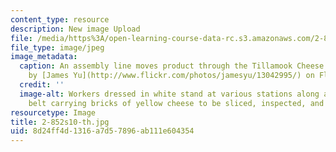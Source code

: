 ```yaml
---
content_type: resource
description: New image Upload
file: /media/https%3A/open-learning-course-data-rc.s3.amazonaws.com/2-852-manufacturing-systems-analysis-spring-2010/8d24ff4d1316a7d57896ab111e604354_2-852s10-th.jpg
file_type: image/jpeg
image_metadata:
  caption: An assembly line moves product through the Tillamook Cheese Factory. (Photo
    by [James Yu](http://www.flickr.com/photos/jamesyu/13042995/) on Flickr.)
  credit: ''
  image-alt: Workers dressed in white stand at various stations along a  winding conveyor
    belt carrying bricks of yellow cheese to be sliced, inspected, and packaged.
resourcetype: Image
title: 2-852s10-th.jpg
uid: 8d24ff4d-1316-a7d5-7896-ab111e604354
---
```

